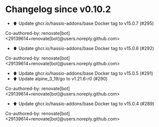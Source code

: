 # Changelog since v0.10.2
- ⬆️ Update ghcr.io/hassio-addons/base Docker tag to v15.0.7 (#295)

Co-authored-by: renovate[bot] <29139614+renovate[bot]@users.noreply.github.com> 
- ⬆️ Update ghcr.io/hassio-addons/base Docker tag to v15.0.6 (#292)

Co-authored-by: renovate[bot] <29139614+renovate[bot]@users.noreply.github.com> 
- ⬆️ Update ghcr.io/hassio-addons/base Docker tag to v15.0.5 (#291) 
- ⬆️ Update alpine_3_19/go to v1.21.6-r0 (#290)

Co-authored-by: renovate[bot] <29139614+renovate[bot]@users.noreply.github.com> 
- ⬆️ Update ghcr.io/hassio-addons/base Docker tag to v15.0.4 (#289)

Co-authored-by: renovate[bot] <29139614+renovate[bot]@users.noreply.github.com> 
